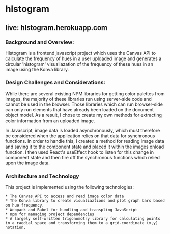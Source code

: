 # hlstogram
## live: hlstogram.herokuapp.com

### Background and Overview:

Hlstogram is a frontend javascript project which uses the Canvas API to calculate the frequency of hues in a user uploaded image and generates a circular 'histogram' visualiazation of the frequency of these hues in an image using the Konva library.

### Design Challenges and Considerations:
While there are several existing NPM libraries for getting color palettes from images, the majority of these libraries run using server-side code and cannot be used in the browser. Those libraries which can run browser-side can only run elements that have already been loaded on the document object model. As a result, I chose to create my own methods for extracting color information from an uploaded image.

In Javascript, image data is loaded asynchronously, which must therefore be considered when the application relies on that data for synchronous functions. In order to handle this, I created a method for reading image data and saving it to the component state and placed it within the images onload function. I then used React's useEffect hook to listen for this change in component state and then fire off the synchronous functions which relied upon the image data.


### Architecture and Technology
This project is implemented using the following technologies:

    * The Canvas API to access and read image color data
    * The Konva library to create visualiaztions and plot graph bars based on hue frequency.
    * Webpack and Babel for bundling and transpling JavaScript
    * npm for managing project dependencies
    * A largely self-written trigonomotry library for calculating points in a raedial space and transforming them to a grid-coordinate (x,y) notation.

